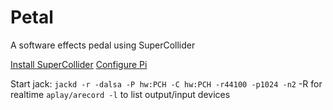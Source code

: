 # Petal
A software effects pedal using SuperCollider

[Install SuperCollider](https://github.com/supercollider/supercollider/blob/develop/README_RASPBERRY_PI.md)
[Configure Pi](https://madskjeldgaard.dk/posts/raspi4-notes/)

Start jack: `jackd -r -dalsa -P hw:PCH -C hw:PCH -r44100 -p1024 -n2`
-R for realtime
`aplay/arecord -l` to list output/input devices

